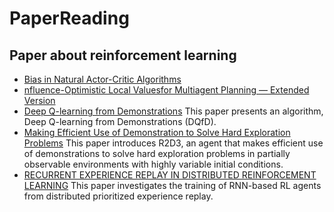 # PaperReading
## Paper about reinforcement learning
* [Bias in Natural Actor-Critic Algorithms](http://psthomas.com/papers/Thomas2014b.pdf)
* [nfluence-Optimistic Local Valuesfor Multiagent Planning — Extended Version](https://arxiv.org/pdf/1502.05443.pdf)
* [Deep Q-learning from Demonstrations](https://arxiv.org/pdf/1704.03732.pdf) This paper presents an algorithm, Deep Q-learning
from Demonstrations (DQfD).
* [Making Efficient Use of Demonstration to Solve Hard Exploration Problems](https://arxiv.org/pdf/1909.01387.pdf) This paper introduces R2D3, an agent that makes efficient use of demonstrations to solve hard exploration problems in partially observable environments with highly variable initial conditions.
* [RECURRENT EXPERIENCE REPLAY IN DISTRIBUTED REINFORCEMENT LEARNING](https://openreview.net/pdf?id=r1lyTjAqYX) This paper investigates the training of RNN-based RL agents from distributed prioritized
experience replay.
